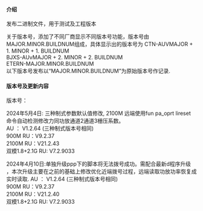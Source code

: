 #### 介绍
发布二进制文件，用于测试及工程版本

关于版本号，添加了不同厂商显示不同版本号功能，版本号由MAJOR.MINOR.BUILDNUM组成，具体显示出的版本号为
CTN-AUVMAJOR + 1. MINOR + 1. BUILDNUM  
BJXS-AUvMAJOR + 2. MINOR + 2. BUILDNUM  
ETERN-MAJOR.MINOR.BUILDNUM  
以下版本号发布以“MAJOR.MINOR.BUILDNUM”为原始版本号作记录.

#### 版本号及更新内容
版本号：  

  2024年5月4日: 三种制式参数默认值修改, 2100M 远端使用fun pa_oprt lireset 命令自动检测修改力同功放通道2通道3栅压系数。  
    AU ： V1.2.64  (三种制式版本号相同)  
    900M RU：V9.2.37  
	2100M RU：V21.2.43  
	双模1.8+2.1G RU: V7.2.9033  
    
  2024年4月10日:单独升级ppp下的脚本将无法拨号成功。需配合最新d程序升级 ，本次升级主要在之前的基础上修改优化近端拨号过程，远端读取功放功率恢复成实时读取.
	AU ： V1.2.64  (三种制式版本号相同)  
	900M RU：V9.2.37  
	2100M RU：V21.2.40  
	双模1.8+2.1G RU: V7.2.9033  
